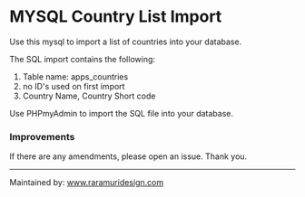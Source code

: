 # MYSQL Country List Import

Use this mysql to import a list of countries into your database.

The SQL import contains the following:

1. Table name: apps_countries
2. no ID's used on first import
3. Country Name, Country Short code

Use PHPmyAdmin to import the SQL file into your database.

### Improvements

If there are any amendments, please open an issue.
Thank you.

----------------------------------
Maintained by:
www.raramuridesign.com